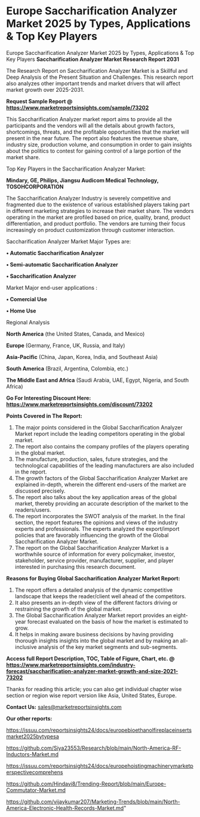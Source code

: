 # Europe Saccharification Analyzer Market 2025 by Types, Applications & Top Key Players
 Europe Saccharification Analyzer Market 2025 by Types, Applications & Top Key Players
<strong>Saccharification Analyzer Market Research Report 2031</strong>

The Research Report on Saccharification Analyzer Market is a Skillful and Deep Analysis of the Present Situation and Challenges. This research report also analyzes other important trends and market drivers that will affect market growth over 2025-2031.

<strong>Request Sample Report @ <a href=https://www.marketreportsinsights.com/sample/73202>https://www.marketreportsinsights.com/sample/73202</a></strong>

This Saccharification Analyzer market report aims to provide all the participants and the vendors will all the details about growth factors, shortcomings, threats, and the profitable opportunities that the market will present in the near future. The report also features the revenue share, industry size, production volume, and consumption in order to gain insights about the politics to contest for gaining control of a large portion of the market share.

Top Key Players in the Saccharification Analyzer Market:

<strong>Mindary, GE, Philips, Jiangsu Audicom Medical Technology, TOSOHCORPORATION</strong>

The Saccharification Analyzer Industry is severely competitive and fragmented due to the existence of various established players taking part in different marketing strategies to increase their market share. The vendors operating in the market are profiled based on price, quality, brand, product differentiation, and product portfolio. The vendors are turning their focus increasingly on product customization through customer interaction.

Saccharification Analyzer Market Major Types are:

<strong>• Automatic Saccharification Analyzer

• Semi-automatic Saccharification Analyzer

• Saccharification Analyzer</strong>

Market Major end-user applications :

<strong>• Comercial Use

• Home Use</strong>

Regional Analysis

</u><strong><b>North America</b></strong> (the United States, Canada, and Mexico)

<strong><b>Europe </b></strong>(Germany, France, UK, Russia, and Italy)

<strong><b>Asia-Pacific</b></strong> (China, Japan, Korea, India, and Southeast Asia)

<strong><b>South America</b></strong> (Brazil, Argentina, Colombia, etc.)

<strong><b>The Middle East and Africa</b></strong> (Saudi Arabia, UAE, Egypt, Nigeria, and South Africa)

<strong>Go For Interesting Discount Here: <a href=https://www.marketreportsinsights.com/discount/73202>https://www.marketreportsinsights.com/discount/73202</a></strong>

<strong>Points Covered in The Report:</strong>
<ol>
  <li>The major points considered in the Global Saccharification Analyzer Market report include the leading competitors operating in the global market.</li>
  <li>The report also contains the company profiles of the players operating in the global market.</li>
  <li>The manufacture, production, sales, future strategies, and the technological capabilities of the leading manufacturers are also included in the report.</li>
  <li>The growth factors of the Global Saccharification Analyzer Market are explained in-depth, wherein the different end-users of the market are discussed precisely.</li>
  <li>The report also talks about the key application areas of the global market, thereby providing an accurate description of the market to the readers/users.</li>
  <li>The report incorporates the SWOT analysis of the market. In the final section, the report features the opinions and views of the industry experts and professionals. The experts analyzed the export/import policies that are favorably influencing the growth of the Global Saccharification Analyzer Market.</li>
  <li>The report on the Global Saccharification Analyzer Market is a worthwhile source of information for every policymaker, investor, stakeholder, service provider, manufacturer, supplier, and player interested in purchasing this research document.</li>
</ol>
<strong>Reasons for Buying Global Saccharification Analyzer Market Report:</strong>

<ol>
  <li>The report offers a detailed analysis of the dynamic competitive landscape that keeps the reader/client well ahead of the competitors.</li>
  <li>It also presents an in-depth view of the different factors driving or restraining the growth of the global market.</li>
  <li>The Global Saccharification Analyzer Market report provides an eight-year forecast evaluated on the basis of how the market is estimated to grow.</li>
  <li>It helps in making aware business decisions by having providing thorough insights insights into the global market and by making an all-inclusive analysis of the key market segments and sub-segments.</li>
</ol>
<strong>Access full Report Description, TOC, Table of Figure, Chart, etc. @ <a href=https://www.marketreportsinsights.com/industry-forecast/saccharification-analyzer-market-growth-and-size-2021-73202>https://www.marketreportsinsights.com/industry-forecast/saccharification-analyzer-market-growth-and-size-2021-73202</a></strong>


Thanks for reading this article; you can also get individual chapter wise section or region wise report version like Asia, United States, Europe.

<strong>Contact Us:</strong>
sales@marketreportsinsights.com

<strong>Our other reports:</strong>

<a href=https://issuu.com/reportsinsights24/docs/europebioethanolfireplaceinsertsmarket2025bytypesa>https://issuu.com/reportsinsights24/docs/europebioethanolfireplaceinsertsmarket2025bytypesa</a>

<a href=https://github.com/Siya23553/Research/blob/main/North-America-RF-Inductors-Market.md>https://github.com/Siya23553/Research/blob/main/North-America-RF-Inductors-Market.md</a>

<a href=https://issuu.com/reportsinsights24/docs/europehoistingmachinerymarketperspectivecomprehens>https://issuu.com/reportsinsights24/docs/europehoistingmachinerymarketperspectivecomprehens</a>

<a href=https://github.com/Hindavi8/Trending-Report/blob/main/Europe-Commutator-Market.md>https://github.com/Hindavi8/Trending-Report/blob/main/Europe-Commutator-Market.md</a>

<a href=https://github.com/vijaykumar207/Marketing-Trends/blob/main/North-America-Electronic-Health-Records-Market.md>https://github.com/vijaykumar207/Marketing-Trends/blob/main/North-America-Electronic-Health-Records-Market.md</a>"

